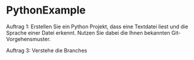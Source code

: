 # PythonExample

Auftrag 1: Erstellen Sie ein Python Projekt, dass eine Textdatei liest und die Sprache einer Datei erkennt. Nutzen Sie dabei die Ihnen bekannten Git-Vorgehensmuster.



Auftrag 3: Verstehe die Branches
